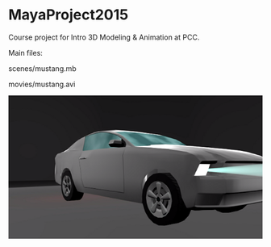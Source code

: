 # MayaProject2015
Course project for Intro 3D Modeling &amp; Animation at PCC.

Main files:

scenes/mustang.mb

movies/mustang.avi

![Screenshot](/screenshot.png)
